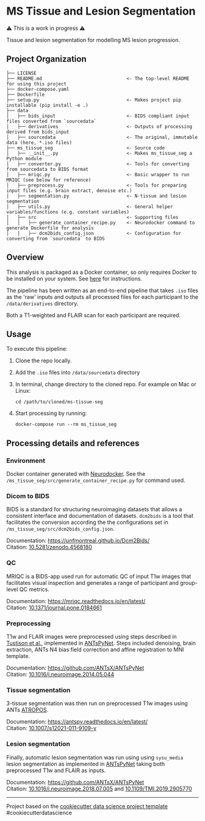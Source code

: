 # MS Tissue and Lesion Segmentation

:warning: This is a work in progress :warning:

Tissue and lesion segmentation for modelling MS lesion progression.

## Project Organization

    ├── LICENSE
    ├── README.md                               <- The top-level README for using this project
    ├── docker-compose.yaml
    ├── Dockerfile
    ├── setup.py                                <- Makes project pip installable (pip install -e .)
    ├── data
    │   ├── bids_input                          <- BIDS compliant input files converted from `sourcedata`
    │   ├── derivatives                         <- Outputs of processing derived from bids_input
    │   ├── sourcedata                          <- The original, immutable data (here, *.iso files)
    ├── ms_tissue_seg                           <- Source code
    │   ├── __init__.py                         <- Makes ms_tissue_seg a Python module
    │   ├── converter.py                        <- Tools for converting from sourcedata to BIDS format
    │   ├── mriqc.py                            <- Basic wrapper to run MRIQC (see below for reference)
    │   ├── preprocess.py                       <- Tools for preparing input files (e.g. brain extract, denoise etc.)
    │   ├── segmentation.py                     <- N-tissue and lesion segmentation
    │   ├── utils.py                            <- General helper variables/functions (e.g. constant variables)
    │   ├── src                                 <- Supporting files
    │   │   ├── generate_container_recipe.py    <- Neurodocker command to generate Dockerfile for analysis
    │   │   ├── dcm2bids_config.json            <- Configuration for converting from `sourcedata` to BIDS

## Overview

This analysis is packaged as a Docker container, so only requires Docker to be installed on your system. See [here](https://docs.docker.com/get-docker/) for instructions.

The pipeline has been written as an end-to-end pipeline that takes `.iso` files as the 'raw' inputs and outputs all processed files for each participant to the `/data/derivatives` directory.

Both a T1-weighted and FLAIR scan for each participant are required.

## Usage

To execute this pipeline:

1. Clone the repo locally.
2. Add the `.iso` files into `/data/sourcedata` directory
3. In terminal, change directory to the cloned repo. For example on Mac or Linux:

    `cd /path/to/cloned/ms-tissue-seg`

4. Start processing by running:

    `docker-compose run --rm ms_tissue_seg`

## Processing details and references

### Environment

Docker container generated with [Neurodocker](https://www.repronim.org/neurodocker/index.html). See the `/ms_tissue_seg/src/generate_container_recipe.py` for command used.

### Dicom to BIDS

BIDS is a standard for structuring neuroimaging datasets that allows a consistent interface and documentation of datasets. `dcm2bids` is a tool that facilitates the conversion according the the configurations set in `/ms_tissue_seg/src/dcm2bids_config.json`.

Documentation: <https://unfmontreal.github.io/Dcm2Bids/>  
Citation: [10.5281/zenodo.4568180](https://doi.org/10.5281/zenodo.4568180)

### QC

MRIQC is a BIDS-app used run for automatic QC of input T1w images that facilitates visual inspection and generates a range of participant and group-level QC metrics.

Documentation: <https://mriqc.readthedocs.io/en/latest/>  
Citation: [10.1371/journal.pone.0184661](https://doi.org/10.1371/journal.pone.0184661)

### Preprocessing

T1w and FLAIR images were preprocessed using steps described in [Tustison et al.](https://doi.org/10.1016/j.neuroimage.2014.05.044), implemented in [ANTsPyNet](https://github.com/ANTsX/ANTsPyNet/blob/master/antspynet/utilities/preprocess_image.py). Steps included denoising, brain extraction, ANTs N4 bias field correction and affine registration to MNI template.

Documentation: <https://github.com/ANTsX/ANTsPyNet>  
Citation: [10.1016/j.neuroimage.2014.05.044](https://doi.org/10.1016/j.neuroimage.2014.05.044)

### Tissue segmentation

3-tissue segmentation was then run on preprocessed T1w images using ANTs [ATROPOS](https://antspy.readthedocs.io/en/latest/segmentation.html?highlight=atropos).

Documentation: <https://antspy.readthedocs.io/en/latest/>  
Citation: [10.1007/s12021-011-9109-y](https://doi.org/10.1007/s12021-011-9109-y)

### Lesion segmentation

Finally, automatic lesion segmentation was run using using `sysu_media` lesion segmentation as implemented in [ANTsPyNet](https://github.com/ANTsX/ANTsPyNet/blob/master/antspynet/utilities/white_matter_hyperintensity_segmentation.py) taking both preprocessed T1w and FLAIR as inputs.

Documentation: <https://github.com/ANTsX/ANTsPyNet>  
Citation: [10.1016/j.neuroimage.2018.07.005](https://doi.org/10.1016/j.neuroimage.2018.07.005) and [10.1109/TMI.2019.2905770](https://doi.org/10.1109/TMI.2019.2905770)

--------
Project based on the [cookiecutter data science project template](https://drivendata.github.io/cookiecutter-data-science/) #cookiecutterdatascience
